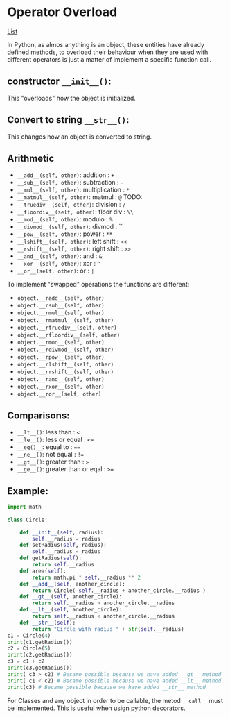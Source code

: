 # Operator Overload

[List](https://docs.python.org/3/reference/datamodel.html#special-method-names)

In Python, as almos anything is an object, these entities have already defined
methods, to overload their behaviour when they are used with different operators
is just a matter of implement a specific function call.

## constructor `__init__()`:

This "overloads" how the object is initialized.

## Convert to string `__str__()`:

This changes how an object is converted to string.

## Arithmetic

* `__add__(self, other)`: addition : `+`
* `__sub__(self, other)`: subtraction : `-`
* `__mul__(self, other)`: multiplication : `*`
* `__matmul__(self, other)`: matmul : `@` TODO:
* `__truediv__(self, other)`: division : `/`
* `__floordiv__(self, other)`: floor div : `\\`
* `__mod__(self, other)`: modulo : `%`
* `__divmod__(self, other)`: divmod : ``
* `__pow__(self, other)`: power : `**`
* `__lshift__(self, other)`: left shift : `<<`
* `__rshift__(self, other)`: right shift : `>>`
* `__and__(self, other)`:  and : `&`
* `__xor__(self, other)`:  xor : `^`
* `__or__(self, other)`: or : `|`




To implement "swapped" operations the functions are different:

* `object.__radd__(self, other)`
* `object.__rsub__(self, other)`
* `object.__rmul__(self, other)`
* `object.__rmatmul__(self, other)`
* `object.__rtruediv__(self, other)`
* `object.__rfloordiv__(self, other)`
* `object.__rmod__(self, other)`
* `object.__rdivmod__(self, other)`
* `object.__rpow__(self, other)`
* `object.__rlshift__(self, other)`
* `object.__rrshift__(self, other)`
* `object.__rand__(self, other)`
* `object.__rxor__(self, other)`
* `object.__ror__(self, other)`

## Comparisons:

* `__lt__()`: less than : `<`
* `__le__()`: less or equal : `<=`
* `__eq()__`: equal to : `==`
* `__ne__()`: not equal : `!=`
* `__gt__()`: greater than : `>`
* `__ge__()`: greater than or eqal : `>=`




## Example:


```Python
import math
 
class Circle:

    def __init__(self, radius):
        self.__radius = radius
    def setRadius(self, radius):
        self.__radius = radius
    def getRadius(self):
        return self.__radius
    def area(self):
        return math.pi * self.__radius ** 2
    def __add__(self, another_circle):
        return Circle( self.__radius + another_circle.__radius )
    def __gt__(self, another_circle):
        return self.__radius > another_circle.__radius
    def __lt__(self, another_circle):
        return self.__radius < another_circle.__radius
    def __str__(self):
        return "Circle with radius " + str(self.__radius)
c1 = Circle(4)
print(c1.getRadius())
c2 = Circle(5)
print(c2.getRadius())
c3 = c1 + c2
print(c3.getRadius())
print( c3 > c2) # Became possible because we have added __gt__ method
print( c1 < c2) # Became possible because we have added __lt__ method
print(c3) # Became possible because we have added __str__ method

```

For Classes and any object in order to be callable, the metod `__call__` must
be implemented. This is useful when usign python decorators.